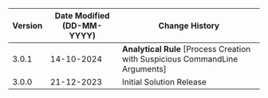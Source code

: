 | **Version** | **Date Modified (DD-MM-YYYY)** | **Change History** |
|-------------|--------------------------------|--------------------|
|3.0.1        |14-10-2024                      | **Analytical Rule** [Process Creation with Suspicious CommandLine Arguments] |
|3.0.0        |21-12-2023                      |Initial Solution Release|
